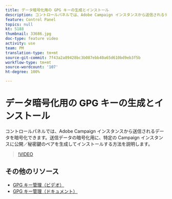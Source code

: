```yaml
---
title: データ暗号化用の GPG キーの生成とインストール
description: コントロールパネルでは、Adobe Campaign インスタンスから送信されるデータを暗号化できます。送信データの暗号化用に、特定の Campaign インスタンスに公開／秘密鍵のペアを生成してインストールする方法を説明します。
feature: Control Panel
topics: null
kt: 5188
thumbnail: 33686.jpg
doc-type: feature video
activity: use
team: PM
translation-type: tm+mt
source-git-commit: 7f43a2a89428bc3b087ebb40a65d610bd9eb3f5b
workflow-type: tm+mt
source-wordcount: '107'
ht-degree: 100%

---
```



# データ暗号化用の GPG キーの生成とインストール

コントロールパネルでは、Adobe Campaign インスタンスから送信されるデータを暗号化できます。送信データの暗号化用に、特定の Campaign インスタンスに公開／秘密鍵のペアを生成してインストールする方法を説明します。

>[!VIDEO](https://video.tv.adobe.com/v/36386?quality=12)

## その他のリソース

* [GPG キー管理（ビデオ）](./gpg-key-management-overview.md)
* [GPG キー管理（ドキュメント）](https://docs.adobe.com/content/help/ja-JP/control-panel/using/instances-settings/gpg-keys-management.translate.html)
